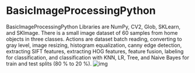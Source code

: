 # BasicImageProcessingPython
BasicImageProcessingPython
Libraries are NumPy, CV2, Glob, SKLearn, and SKImage.
There is a small image dataset of 60 samples from home objects in three classes. 
Actions are dataset batch reading, converting to gray level, image resizing, histogram equalization, canny edge detection, extracting SIFT features, extracting HOG features, feature fusion, labeling for classification, and classification with KNN, LR, Tree, and Naive Bayes for train and test splits (80 % to 20 %).
![img](https://user-images.githubusercontent.com/11339420/212879225-81604959-5878-42fa-a89c-3eb6c2699d92.jpg)

